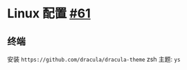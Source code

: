 # Linux 配置 [#61](https://github.com/vhxubo/blog/issues/61)

## 终端

安装 `https://github.com/dracula/dracula-theme`
zsh 主题: `ys`
